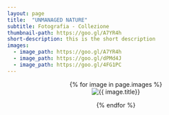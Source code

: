 ```yaml
---
layout: page
title:  "UNMANAGED NATURE"
subtitle: Fotografia - Collezione
thumbnail-path: https://goo.gl/A7YR4h
short-description: this is the short description
images:
  - image_path: https://goo.gl/A7YR4h
  - image_path: https://goo.gl/dPMd4J
  - image_path: https://goo.gl/4FG1PC
---
```

<center>
{% for image in page.images %}
  <div class="collection">
	<img src="{{ image.image_path }}" alt="{{ image.title}}"/>
	<p></p>
  </div>
{% endfor %}
</center>